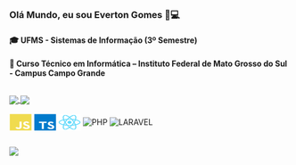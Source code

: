 ### Olá Mundo, eu sou Everton Gomes 👋💻

#### 🎓 UFMS - Sistemas de Informação (3º Semestre)
#### 📜 **Curso Técnico em Informática** – Instituto Federal de Mato Grosso do Sul - Campus Campo Grande

##

<a href="https://github.com/evertonmarianogomes">
  <img height=200 align="center" src="https://github-readme-stats.vercel.app/api?username=evertonmarianogomes&show_icons=true&theme=dark" />
</a>
<a href="https://github.com/evertonmarianogomes">
  <img height=200 align="center" src="https://github-readme-stats.vercel.app/api/top-langs?username=evertonmarianogomes&layout=compact&langs_count=8&card_width=250" />
</a>

<div style="display: inline_block"><br>
  <img align="center" alt="JS" height="30" width="40" src="https://raw.githubusercontent.com/devicons/devicon/master/icons/javascript/javascript-plain.svg">
  <img align="center" alt="TS" height="30" width="40" src="https://raw.githubusercontent.com/devicons/devicon/master/icons/typescript/typescript-plain.svg">
  <img align="center" alt="React-TS" height="30" width="40" src="https://raw.githubusercontent.com/devicons/devicon/master/icons/react/react-original.svg">
  <img align="center" alt="PHP" height="30" width="40" src="https://cdn.jsdelivr.net/gh/devicons/devicon@latest/icons/php/php-original.svg">
  <img align="center" alt="LARAVEL" height="30" width="40" src="https://cdn.jsdelivr.net/gh/devicons/devicon@latest/icons/laravel/laravel-original.svg" />
</div>

##

<div>
    <a href="https://www.linkedin.com/in/everton-mariano-gomes-46277723b" target="_blank"><img src="https://img.shields.io/badge/-LinkedIn-%230077B5?style=for-the-badge&logo=linkedin&logoColor=white" target="_blank"></a>
</div>





  
